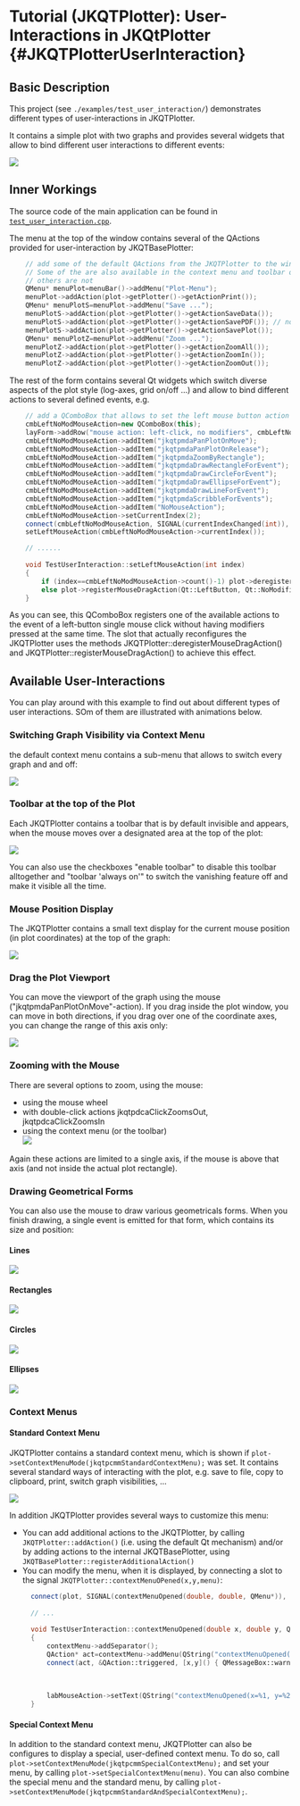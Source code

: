 # Tutorial (JKQTPlotter): User-Interactions in JKQtPlotter {#JKQTPlotterUserInteraction}

## Basic Description
This project (see `./examples/test_user_interaction/`) demonstrates different types of user-interactions in JKQTPlotter.

It contains a simple plot with two graphs and provides several widgets that allow to bind different user interactions to different events:

![](https://raw.githubusercontent.com/jkriege2/JKQtPlotter/master/screenshots/test_user_interaction.png)


## Inner Workings

The source code of the main application can be found in  [`test_user_interaction.cpp`](https://github.com/jkriege2/JKQtPlotter/tree/master/examples/test_user_interaction/test_user_interaction.cpp). 

The menu at the top of the window contains several of the QActions provided for user-interaction by JKQTBasePlotter:
```.cpp
    // add some of the default QActions from the JKQTPlotter to the window menu
    // Some of the are also available in the context menu and toolbar of the JKQTPlotter
    // others are not
    QMenu* menuPlot=menuBar()->addMenu("Plot-Menu");
    menuPlot->addAction(plot->getPlotter()->getActionPrint());
    QMenu* menuPlotS=menuPlot->addMenu("Save ...");
    menuPlotS->addAction(plot->getPlotter()->getActionSaveData());
    menuPlotS->addAction(plot->getPlotter()->getActionSavePDF()); // not available from JKQTPlotter by default
    menuPlotS->addAction(plot->getPlotter()->getActionSavePlot());
    QMenu* menuPlotZ=menuPlot->addMenu("Zoom ...");
    menuPlotZ->addAction(plot->getPlotter()->getActionZoomAll());
    menuPlotZ->addAction(plot->getPlotter()->getActionZoomIn());
    menuPlotZ->addAction(plot->getPlotter()->getActionZoomOut());
```

The rest of the form contains several Qt widgets which switch diverse aspects of the plot style (log-axes, grid on/off ...) and allow to bind different actions to several defined events, e.g.
```.cpp
    // add a QComboBox that allows to set the left mouse button action for the JKQTPlotter
    cmbLeftNoModMouseAction=new QComboBox(this);
    layForm->addRow("mouse action: left-click, no modifiers", cmbLeftNoModMouseAction);
    cmbLeftNoModMouseAction->addItem("jkqtpmdaPanPlotOnMove");
    cmbLeftNoModMouseAction->addItem("jkqtpmdaPanPlotOnRelease");
    cmbLeftNoModMouseAction->addItem("jkqtpmdaZoomByRectangle");
    cmbLeftNoModMouseAction->addItem("jkqtpmdaDrawRectangleForEvent");
    cmbLeftNoModMouseAction->addItem("jkqtpmdaDrawCircleForEvent");
    cmbLeftNoModMouseAction->addItem("jkqtpmdaDrawEllipseForEvent");
    cmbLeftNoModMouseAction->addItem("jkqtpmdaDrawLineForEvent");
    cmbLeftNoModMouseAction->addItem("jkqtpmdaScribbleForEvents");
    cmbLeftNoModMouseAction->addItem("NoMouseAction");
    cmbLeftNoModMouseAction->setCurrentIndex(2);
    connect(cmbLeftNoModMouseAction, SIGNAL(currentIndexChanged(int)), this, SLOT(setLeftMouseAction(int)));
    setLeftMouseAction(cmbLeftNoModMouseAction->currentIndex());

    // ......
    
    void TestUserInteraction::setLeftMouseAction(int index)
    {
        if (index==cmbLeftNoModMouseAction->count()-1) plot->deregisterMouseDragAction(Qt::LeftButton, Qt::NoModifier);
        else plot->registerMouseDragAction(Qt::LeftButton, Qt::NoModifier, static_cast<JKQTPMouseDragActions>(index));
    }
```

As you can see, this QComboBox registers one of the available actions to the event of a left-button single mouse click without having modifiers pressed at the same time. The slot that actually reconfigures the JKQTPlotter uses the methods JKQTPlotter::deregisterMouseDragAction() and JKQTPlotter::registerMouseDragAction() to achieve this effect.



## Available User-Interactions

You can play around with this example to find out about different types of user interactions. SOm of them are illustrated with animations below.

### Switching Graph Visibility via Context Menu

the default context menu contains a sub-menu that allows to switch every graph and and off:

![](https://raw.githubusercontent.com/jkriege2/JKQtPlotter/master/doc/images/contextmenu_graphvisibility.gif)


### Toolbar at the top of the Plot
Each JKQTPlotter contains a toolbar that is by default invisible and appears, when the mouse moves over a designated area at the top of the plot:

![](https://raw.githubusercontent.com/jkriege2/JKQtPlotter/master/doc/images/jkqtvanishtoolbar.gif)

You can also use the checkboxes "enable toolbar" to disable this toolbar alltogether and "toolbar 'always on'" to switch the vanishing feature off and make it visible all the time.

### Mouse Position Display

The JKQTPlotter contains a small text display for the current mouse position (in plot coordinates) at the top of the graph:

![](https://raw.githubusercontent.com/jkriege2/JKQtPlotter/master/doc/images/mousepositiondisplay.gif)

### Drag the Plot Viewport
You can move the viewport of the graph using the mouse ("jkqtpmdaPanPlotOnMove"-action). If you drag inside the plot window, you can move in both directions, if you drag over one of the coordinate axes, you can change the range of this axis only:

![](https://raw.githubusercontent.com/jkriege2/JKQtPlotter/master/doc/images/drag_viewport.gif)

### Zooming with the Mouse

There are several options to zoom, using the mouse:
* using the mouse wheel
* with double-click actions jkqtpdcaClickZoomsOut, jkqtpdcaClickZoomsIn
* using the context menu (or the toolbar)<br>
  ![](https://raw.githubusercontent.com/jkriege2/JKQtPlotter/master/doc/images/zoomin_mouse_contextmenu.gif)

Again these actions are limited to a single axis, if the mouse is above that axis (and not inside the actual plot rectangle).
  
### Drawing Geometrical Forms

You can also use the mouse to draw various geometricals forms. When you finish drawing, a single event is emitted for that form, which contains its size and position:

#### Lines
![](https://raw.githubusercontent.com/jkriege2/JKQtPlotter/master/doc/images/draw_line.gif)

#### Rectangles
![](https://raw.githubusercontent.com/jkriege2/JKQtPlotter/master/doc/images/draw_rectangle.gif)

#### Circles  
![](https://raw.githubusercontent.com/jkriege2/JKQtPlotter/master/doc/images/draw_circle.gif)

#### Ellipses
![](https://raw.githubusercontent.com/jkriege2/JKQtPlotter/master/doc/images/draw_ellipse.gif)

### Context Menus

#### Standard Context Menu
JKQTPlotter contains a standard context menu, which is shown if `plot->setContextMenuMode(jkqtpcmmStandardContextMenu);` was set. 
It contains several standard ways of interacting with the plot, e.g. save to file, copy to clipboard, print, switch graph visibilities, ...

![](https://raw.githubusercontent.com/jkriege2/JKQtPlotter/master/screenshots/contextmenu_graph_visibility.png)

In addition JKQTPlotter provides several ways to customize this menu:
* You can add additional actions to the JKQTPlotter, by calling `JKQTPlotter::addAction()` (i.e. using the default Qt mechanism)
  and/or by adding actions to the internal JKQTBasePlotter, using `JKQTBasePlotter::registerAdditionalAction()`
* You can modify the menu, when it is displayed, by connecting a slot to the signal `JKQTPlotter::contextMenuOPened(x,y,menu)`:
  ```.cpp
    connect(plot, SIGNAL(contextMenuOpened(double, double, QMenu*)), this, SLOT(contextMenuOpened(double, double, QMenu*)));
    
    // ...
    
    void TestUserInteraction::contextMenuOpened(double x, double y, QMenu *contextMenu)
    {
        contextMenu->addSeparator();
        QAction* act=contextMenu->addMenu(QString("contextMenuOpened(x=%1, y=%2)").arg(x).arg(y))->addAction("user-added action");
        connect(act, &QAction::triggered, [x,y]() { QMessageBox::warning(nullptr, tr("Plot Context Menu"),
                                                                         tr("Context Menu was opened at x/y=%1/%2!").arg(x).arg(y),
                                                                         QMessageBox::Ok,
                                                                         QMessageBox::Ok); });
        labMouseAction->setText(QString("contextMenuOpened(x=%1, y=%2)").arg(x).arg(y));
    }
  ```

#### Special Context Menu
In addition to the standard context menu, JKQTPlotter can also be configures to display a special, user-defined context menu. 
To do so, call `plot->setContextMenuMode(jkqtpcmmSpecialContextMenu);` and set your menu, by calling `plot->setSpecialContextMenu(menu)`.
You can also combine the special menu and the standard menu, by calling `plot->setContextMenuMode(jkqtpcmmStandardAndSpecialContextMenu);`.


